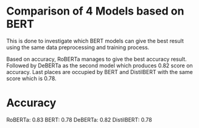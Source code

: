 # Comparison of 4 Models based on BERT

This is done to investigate which BERT models can give the best result using the same data preprocessing and training process.

Based on accuracy,  RoBERTa manages to give the best accuracy result. Followed by DeBERTa as the second model which produces 0.82 score on accuracy.
Last places are occupied by BERT and DistilBERT with the same score which is 0.78. 

# Accuracy 
RoBERTa: 0.83
BERT: 0.78
DeBERTa: 0.82
DistilBERT: 0.78
